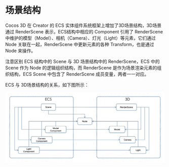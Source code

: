 # 场景结构

Cocos 3D 在 Creator 的 ECS 实体组件系统框架上增加了3D场景结构，3D场景通过 RenderScene 表示，ECS结构中相应的 Component 引用了 RenderScene 中维护的模型（Model）、相机（Camera）、灯光（Light）等元素，它们通过 Node 关联在一起，RenderScene 中更新元素的各种 Transform，也是通过 Node 来操作。

注意区别 ECS 结构中的 Scene 与 3D 场景结构中的 RenderScene，ECS 中的 Scene 作为 Node 的逻辑组织结构，而 RenderScene 是作为场景渲染元素的组织结构，ECS Scene 中包含了 RenderScene 成员变量，两者一一对应。

ECS 与 3D场景结构的关系，如下图所示：

![ecs & scene](ecs-scene.jpg)
